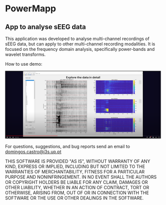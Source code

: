 # PowerMapp

## App to analyse sEEG data


This application was developed to analyse multi-channel recordings of sEEG data, but can apply to other multi-channel recording modalities. It is focused on the frequency domain analysis, specifically power-bands and wavelet transforms.

How to use demo:

[![IMAGE ALT TEXT HERE](print.png)](https://www.youtube.com/watch?v=ucS1hMOwhN4)

For questions, suggestions, and bug reports send an email to domingos.castro@i3s.up.pt

THIS SOFTWARE IS PROVIDED "AS IS", WITHOUT WARRANTY OF ANY KIND, EXPRESS OR IMPLIED, INCLUDING BUT NOT LIMITED TO THE WARRANTIES OF MERCHANTABILITY, FITNESS FOR A PARTICULAR PURPOSE AND NONINFRINGEMENT. IN NO EVENT SHALL THE AUTHORS OR COPYRIGHT HOLDERS BE LIABLE FOR ANY CLAIM, DAMAGES OR OTHER LIABILITY, WHETHER IN AN ACTION OF CONTRACT, TORT OR OTHERWISE, ARISING FROM, OUT OF OR IN CONNECTION WITH THE SOFTWARE OR THE USE OR OTHER DEALINGS IN THE SOFTWARE.

